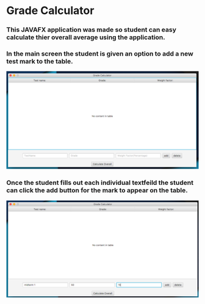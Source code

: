 # Grade Calculator
### This JAVAFX application was made so student can easy calculate thier overall average using the application.

### In the main screen the student is given an option to add a new test mark to the table.
![](images/start.png)

### Once the student fills out each individual textfeild the student can click the add button for the mark to appear on the table.
![](images/add.png)





